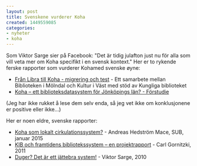 ```yaml
---
layout: post
title: Svenskene vurderer Koha
created: 1449559085
categories:
- nyheter
- koha
---
```

<p>Som Viktor Sarge sier på Facebook: "Det är tidig julafton just nu för alla som vill veta mer om Koha specifikt i en svensk kontext." Her er to rykende ferske rapporter som vurderer Kohamed svenske øyne:</p>

<ul>
<li><a href="http://www.kulturivast.se/sites/default/files/omrade/bibliotek/koha-migreringsprojekt-151208.pdf">Från Libra till Koha - migrering och test</a> - Ett samarbete mellan Biblioteken i Mölndal och Kultur i Väst med stöd av Kungliga biblioteket</li>
<li><a href="http://plus.rjl.se/info_files/infosida43584/Koha_forstudierapport.pdf">Koha – ett biblioteksdatasystem för Jönköpings län? - Förstudie</a></li>
</ul>

<p>(Jeg har ikke rukket å lese dem selv enda, så jeg vet ikke om konklusjonene er positive eller ikke...)</p>

<p>Her er noen eldre, svenske rapporter:</p>

<ul>
<li><a href="http://www.sub.su.se/media/1110917/Koha-projektrapport-A4-final.pdf">Koha som lokalt cirkulationssystem?</a> - Andreas Hedström Mace, SUB, januar 2015</li>
<li><a href="http://kib.ki.se/sites/default/files/bildarkiv/Dokument/slutrapport_koha.pdf">KIB och framtidens bibliotekssystem – en projektrapport</a> - Carl Gornitzki, 2011</li>
<li><a href="http://www.regionhalland.se/PageFiles/23092/Koha-projektrapport.pdf">Duger? Det är ett jättebra system!</a> - Viktor Sarge, 2010</li>
</ul>
